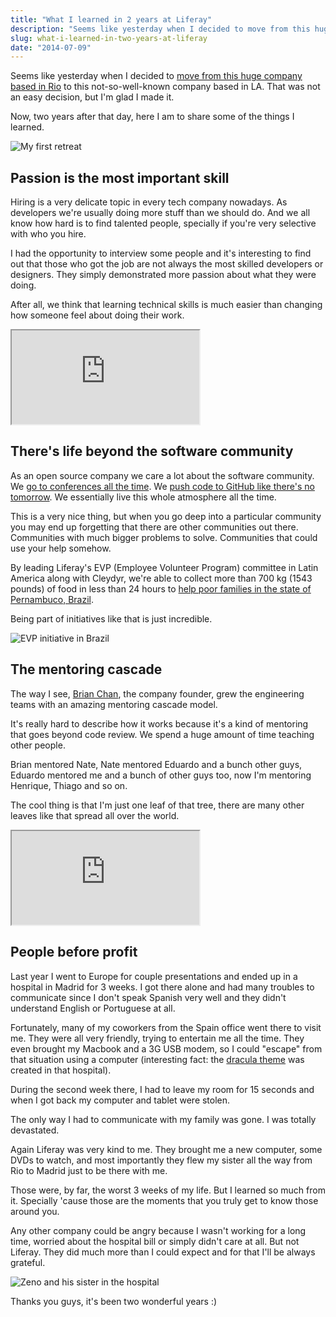 ```yaml
---
title: "What I learned in 2 years at Liferay"
description: "Seems like yesterday when I decided to move from this huge company based in Rio to this not-so-well-known company based in LA. That was not an easy decision, but I'm glad I made it. Now, two years after that day, here I am to share some of the things I learned."
slug: what-i-learned-in-two-years-at-liferay
date: "2014-07-09"
---
```


Seems like yesterday when I decided to [move from this huge company based in Rio](https://zenorocha.com/tudo-novo-de-novo/) to this not-so-well-known company based in LA. That was not an easy decision,
but I'm glad I made it.

Now, two years after that day, here I am to share some of the things I learned.

![My first retreat](/static/images/1st-retreat.jpg)

<!-- more -->

## Passion is the most important skill

Hiring is a very delicate topic in every tech company nowadays. As developers we're usually doing more stuff than we should do. And we all know how hard is to find talented people, specially if you're very selective with who you hire.

I had the opportunity to interview some people and it's interesting to find out that those who got the job are not always the most skilled developers or designers. They simply demonstrated more passion about what they were doing.

After all, we think that learning technical skills is much easier than changing how someone feel about doing their work.

<div class="iframe-wrap">
  <iframe src="https://www.youtube.com/embed/koU5UKUmxJw">
  </iframe>
</div>

## There's life beyond the software community

As an open source company we care a lot about the software community. We [go to conferences all the time](https://www.liferay.com/web/zeno.rocha/blog/-/blogs/alloyui-presentation-agenda). We [push code to GitHub like there's no tomorrow](https://www.liferay.com/web/zeno.rocha/blog/-/blogs/i-m-the-50-most-active-contributor-on-github-so-what-?). We essentially live this whole atmosphere all the time.

This is a very nice thing, but when you go deep into a particular community you may end up forgetting that there are other communities out there. Communities with much bigger problems to solve. Communities that could use your help somehow.

By leading Liferay's EVP (Employee Volunteer Program) committee in Latin America along with Cleydyr, we're able to collect more than 700 kg (1543 pounds) of food in less than 24 hours to [help poor families in the state of Pernambuco, Brazil](https://www.liferay.com/web/zeno.rocha/blog/-/blogs/making-a-difference-online-and-offline).

Being part of initiatives like that is just incredible.

![EVP initiative in Brazil](/static/images/liferay-evp.jpg)

## The mentoring cascade

The way I see, [Brian Chan](https://www.liferay.com/about-us/leadership/bchan), the company founder, grew the engineering teams with an amazing mentoring cascade model.

It's really hard to describe how it works because it's a kind of mentoring that goes beyond code review. We spend a huge amount of time teaching other people.

Brian mentored Nate, Nate mentored Eduardo and a bunch other guys, Eduardo mentored me and a bunch of other guys too, now I'm mentoring Henrique, Thiago and so on.

The cool thing is that I'm just one leaf of that tree, there are many other leaves like that spread all over the world.

<div class="iframe-wrap">
  <iframe src="https://www.youtube.com/embed/gF2aUL2uNS8">
  </iframe>
</div>

## People before profit

Last year I went to Europe for couple presentations and ended up in a hospital in Madrid for 3 weeks. I got there alone and had many troubles to communicate since I don't speak Spanish very well and they didn't understand English or Portuguese at all.

Fortunately, many of my coworkers from the Spain office went there to visit me. They were all very friendly, trying to entertain me all the time. They even brought my Macbook and a 3G USB modem, so I could "escape" from that situation using a computer (interesting fact: the [dracula theme](https://github.com/zenorocha/dracula-theme) was created in that hospital).

During the second week there, I had to leave my room for 15 seconds and when I got back my computer and tablet were stolen.

The only way I had to communicate with my family was gone. I was totally devastated.

Again Liferay was very kind to me. They brought me a new computer, some DVDs to watch, and most importantly they flew my sister all the way from Rio to Madrid just to be there with me.

Those were, by far, the worst 3 weeks of my life. But I learned so much from it. Specially 'cause those are the moments that you truly get to know those around you.

Any other company could be angry because I wasn't working for a long time, worried about the hospital bill or simply didn't care at all. But not Liferay. They did much more than I could expect and for that I'll be always grateful.

![Zeno and his sister in the hospital](/static/images/zeno-hospital.jpg)

Thanks you guys, it's been two wonderful years :)
